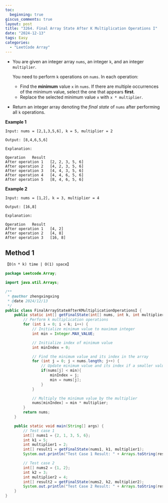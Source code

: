 ```yaml
---
toc:
  beginning: true
giscus_comments: true
layout: post
title: "3264. Final Array State After K Multiplication Operations I"
date: "2024-12-13"
tags: Easy
categories:
  - "LeetCode Array"
---
```



- You are given an integer array `nums`, an integer `k`, and an integer `multiplier`.

  You need to perform `k` operations on `nums`. In each operation:

  - Find the **minimum** value `x` in `nums`. If there are multiple occurrences of the minimum value, select the one that appears **first**.
  - Replace the selected minimum value `x` with `x * multiplier`.

- Return an integer array denoting the *final state* of `nums` after performing all `k` operations.

**Example 1**

```
Input: nums = [2,1,3,5,6], k = 5, multiplier = 2

Output: [8,4,6,5,6]

Explanation:

Operation	Result
After operation 1	[2, 2, 3, 5, 6]
After operation 2	[4, 2, 3, 5, 6]
After operation 3	[4, 4, 3, 5, 6]
After operation 4	[4, 4, 6, 5, 6]
After operation 5	[8, 4, 6, 5, 6]
```

**Example 2**

```
Input: nums = [1,2], k = 3, multiplier = 4

Output: [16,8]

Explanation:

Operation	Result
After operation 1	[4, 2]
After operation 2	[4, 8]
After operation 3	[16, 8]
```

## Method 1

```tex
【O(n * k) time | O(1) space】
```

```java
package Leetcode.Array;

import java.util.Arrays;

/**
 * @author zhengxingxing
 * @date 2024/12/13
 */
public class FinalArrayStateAfterKMultiplicationOperationsI {
    public static int[] getFinalState(int[] nums, int k, int multiplier) {
        // Perform k multiplication operations
        for (int i = 0; i < k; i++) {
            // Initialize minimum value to maximum integer
            int min = Integer.MAX_VALUE;

            // Initialize index of minimum value
            int minIndex = 0;

            // Find the minimum value and its index in the array
            for (int j = 0; j < nums.length; j++) {
                // Update minimum value and its index if a smaller value is found
                if(nums[j] < min){
                    minIndex = j;
                    min = nums[j];
                }
            }

            // Multiply the minimum value by the multiplier
            nums[minIndex] = min * multiplier;
        }
        return nums;
    }

    public static void main(String[] args) {
        // Test case 1
        int[] nums1 = {2, 1, 3, 5, 6};
        int k1 = 5;
        int multiplier1 = 2;
        int[] result1 = getFinalState(nums1, k1, multiplier1);
        System.out.println("Test Case 1 Result: " + Arrays.toString(result1));

        // Test case 2
        int[] nums2 = {1, 2};
        int k2 = 3;
        int multiplier2 = 4;
        int[] result2 = getFinalState(nums2, k2, multiplier2);
        System.out.println("Test Case 2 Result: " + Arrays.toString(result2));
    }
}

```

